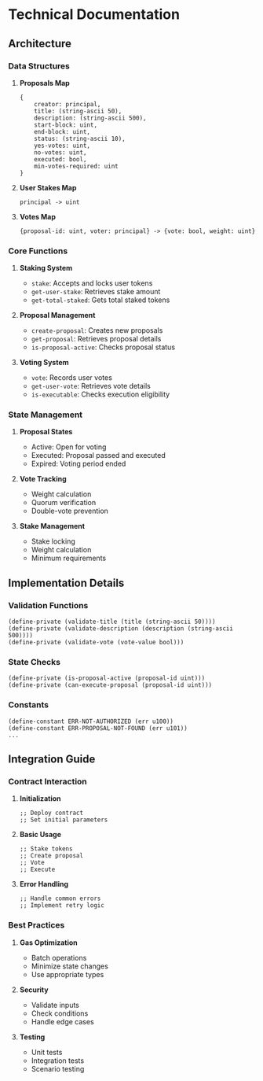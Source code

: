 # Technical Documentation

## Architecture

### Data Structures

1. **Proposals Map**

   ```clarity
   {
       creator: principal,
       title: (string-ascii 50),
       description: (string-ascii 500),
       start-block: uint,
       end-block: uint,
       status: (string-ascii 10),
       yes-votes: uint,
       no-votes: uint,
       executed: bool,
       min-votes-required: uint
   }
   ```

2. **User Stakes Map**

   ```clarity
   principal -> uint
   ```

3. **Votes Map**
   ```clarity
   {proposal-id: uint, voter: principal} -> {vote: bool, weight: uint}
   ```

### Core Functions

1. **Staking System**

   - `stake`: Accepts and locks user tokens
   - `get-user-stake`: Retrieves stake amount
   - `get-total-staked`: Gets total staked tokens

2. **Proposal Management**

   - `create-proposal`: Creates new proposals
   - `get-proposal`: Retrieves proposal details
   - `is-proposal-active`: Checks proposal status

3. **Voting System**
   - `vote`: Records user votes
   - `get-user-vote`: Retrieves vote details
   - `is-executable`: Checks execution eligibility

### State Management

1. **Proposal States**

   - Active: Open for voting
   - Executed: Proposal passed and executed
   - Expired: Voting period ended

2. **Vote Tracking**

   - Weight calculation
   - Quorum verification
   - Double-vote prevention

3. **Stake Management**
   - Stake locking
   - Weight calculation
   - Minimum requirements

## Implementation Details

### Validation Functions

```clarity
(define-private (validate-title (title (string-ascii 50))))
(define-private (validate-description (description (string-ascii 500))))
(define-private (validate-vote (vote-value bool)))
```

### State Checks

```clarity
(define-private (is-proposal-active (proposal-id uint)))
(define-private (can-execute-proposal (proposal-id uint)))
```

### Constants

```clarity
(define-constant ERR-NOT-AUTHORIZED (err u100))
(define-constant ERR-PROPOSAL-NOT-FOUND (err u101))
...
```

## Integration Guide

### Contract Interaction

1. **Initialization**

   ```clarity
   ;; Deploy contract
   ;; Set initial parameters
   ```

2. **Basic Usage**

   ```clarity
   ;; Stake tokens
   ;; Create proposal
   ;; Vote
   ;; Execute
   ```

3. **Error Handling**
   ```clarity
   ;; Handle common errors
   ;; Implement retry logic
   ```

### Best Practices

1. **Gas Optimization**

   - Batch operations
   - Minimize state changes
   - Use appropriate types

2. **Security**

   - Validate inputs
   - Check conditions
   - Handle edge cases

3. **Testing**
   - Unit tests
   - Integration tests
   - Scenario testing
